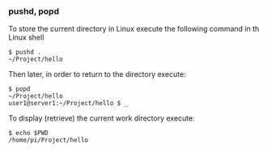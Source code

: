 ### pushd, popd
To store the current directory in Linux execute the following command in th Linux shell
```
$ pushd .
~/Project/hello
```
Then later, in order to return to the directory execute:
```
$ popd
~/Project/hello
user1@server1:~/Project/hello $ _
```
To display (retrieve) the current work directory execute:
```
$ echo $PWD
/home/pi/Project/hello
```
